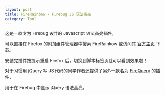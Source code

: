```yaml
---
layout: post
title: FireRainbow - Firebug JS 语法高亮
category: Tool
---
```


这是一款专为 Firebug 设计的 Javascript 语法高亮插件，

可以直接在 Firefox 的附加组件管理器中搜索 FireRainbow 或访问其 [官方主页](https://addons.mozilla.org/zh-CN/firefox/addon/firerainbow/) 下载。

安装完插件按提示重启 Firefox 后，切换到脚本标签页就可以看到效果啦！

对于习惯用 jQuery 写 JS 代码的同学作者还提供了另外一款名为 [FireQuery](https://addons.mozilla.org/zh-CN/firefox/addon/firequery/) 的插件，

用于在 Firebug 中显示 jQuery 语法高亮。
